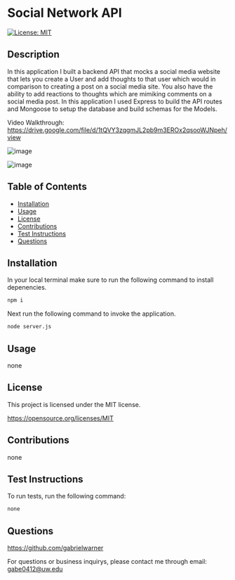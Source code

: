 # Social Network API

[![License: MIT](https://img.shields.io/badge/License-MIT-yellow.svg)](https://opensource.org/licenses/MIT)

## Description
In this application I built a backend API that mocks a social media website that lets you create a User and add thoughts to that user which would in comparison to creating a post on a social media site. You also have the ability to add reactions to thoughts which are mimiking comments on a social media post. In this application I used Express to build the API routes and Mongoose to setup the database and build schemas for the Models.

Video Walkthrough: https://drive.google.com/file/d/1tQVY3zqgmJL2pb9m3EROx2qsooWJNpeh/view

![image](https://user-images.githubusercontent.com/98490756/185527548-83f602fe-0d70-43e7-ab7e-a049de9148c8.png)

![image](https://user-images.githubusercontent.com/98490756/185527613-26c37486-e595-4d5f-8a08-a9f638ce8e0c.png)


## Table of Contents

- [Installation](#installation)
- [Usage](#usage)
- [License](#license)
- [Contributions](#contributions)
- [Test Instructions](#test-instructions)
- [Questions](#questions)
## Installation
In your local terminal make sure to run the following command to install depenencies.
```md
npm i
```
Next run the following command to invoke the application.
```md
node server.js
```

## Usage

none

## License

This project is licensed under the MIT license.

https://opensource.org/licenses/MIT

## Contributions

none

## Test Instructions

To run tests, run the following command: 

```md
none
```

## Questions

https://github.com/gabrielwarner

For questions or business inquirys, please contact me through email: gabe0412@uw.edu
